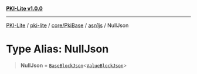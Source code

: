 [**PKI-Lite v1.0.0**](../../../../../../README.md)

---

[PKI-Lite](../../../../../../README.md) / [pki-lite](../../../../../README.md) / [core/PkiBase](../../../README.md) / [asn1js](../README.md) / NullJson

# Type Alias: NullJson

> **NullJson** = [`BaseBlockJson`](../interfaces/BaseBlockJson.md)\<[`ValueBlockJson`](ValueBlockJson.md)\>
